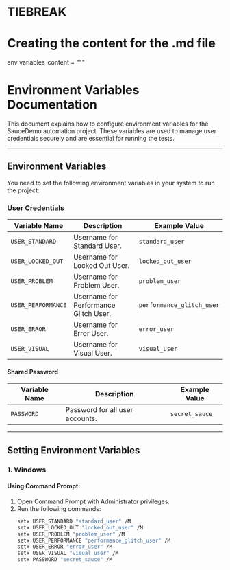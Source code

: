 # TIEBREAK

# Creating the content for the .md file

env_variables_content = """
# Environment Variables Documentation

This document explains how to configure environment variables for the SauceDemo automation project. These variables are used to manage user credentials securely and are essential for running the tests.

---

## **Environment Variables**

You need to set the following environment variables in your system to run the project:

### **User Credentials**

| Variable Name             | Description                              | Example Value             |
|---------------------------|------------------------------------------|---------------------------|
| `USER_STANDARD`           | Username for Standard User.              | `standard_user`           |
| `USER_LOCKED_OUT`         | Username for Locked Out User.            | `locked_out_user`         |
| `USER_PROBLEM`            | Username for Problem User.               | `problem_user`            |
| `USER_PERFORMANCE`        | Username for Performance Glitch User.    | `performance_glitch_user` |
| `USER_ERROR`              | Username for Error User.                 | `error_user`              |
| `USER_VISUAL`             | Username for Visual User.                | `visual_user`             |

#### **Shared Password**

| Variable Name    | Description                      | Example Value    |
|------------------|----------------------------------|------------------|
| `PASSWORD`       | Password for all user accounts. | `secret_sauce`   |

---

## **Setting Environment Variables**

### **1. Windows**

#### Using Command Prompt:
1. Open Command Prompt with Administrator privileges.
2. Run the following commands:
   ```bash
   setx USER_STANDARD "standard_user" /M
   setx USER_LOCKED_OUT "locked_out_user" /M
   setx USER_PROBLEM "problem_user" /M
   setx USER_PERFORMANCE "performance_glitch_user" /M
   setx USER_ERROR "error_user" /M
   setx USER_VISUAL "visual_user" /M
   setx PASSWORD "secret_sauce" /M
